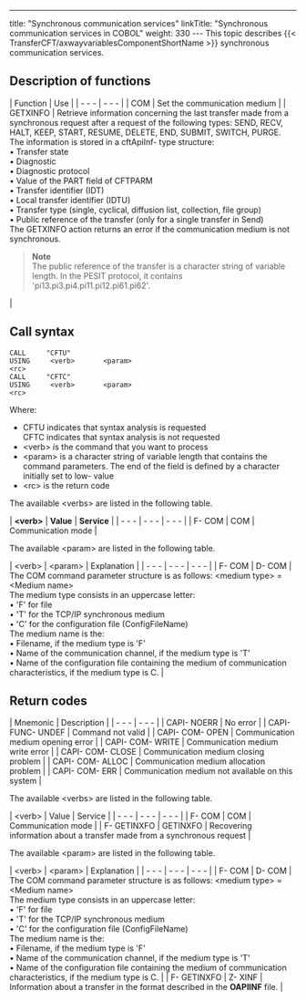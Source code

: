 ---
title: "Synchronous  communication services"
linkTitle: "Synchronous communication services in COBOL"
weight: 330
--- This topic describes {{< TransferCFT/axwayvariablesComponentShortName  >}} synchronous communication services.

## Description of functions

| Function | Use |
| - - - | - - - |
| COM | Set the communication medium |
| GETXINFO | Retrieve information concerning the last transfer made from a synchronous request after a request of the following types: SEND, RECV, HALT, KEEP, START, RESUME, DELETE, END, SUBMIT, SWITCH, PURGE.<br/> The information is stored in a cftApiInf- type structure:<br/> • Transfer state<br/> • Diagnostic<br/> • Diagnostic protocol<br/> • Value of the PART field of CFTPARM<br/> • Transfer identifier (IDT)<br/> • Local transfer identifier (IDTU)<br/> • Transfer type (single, cyclical, diffusion list, collection, file group)<br/> • Public reference of the transfer (only for a single transfer in Send)<br/> The GETXINFO action returns an error if the communication medium is not synchronous.<br/> <blockquote> **Note**<br/> The public reference of the transfer is a character string of variable length. In the PESIT protocol, it contains 'pi13.pi3.pi4.pi11.pi12.pi61.pi62'.<br/> </blockquote>  |

<span id="Call Syntax"></span>

## Call syntax

```
CALL     "CFTU"    
USING     <verb>       <param>    
<rc>
CALL     "CFTC"    
USING     <verb>       <param>    
<rc>
```

Where:

- CFTU indicates
    that syntax analysis is requested  
    CFTC indicates that syntax analysis is not requested
- &lt;verb> is
    the command that you want to process
- &lt;param> is
    a character string of variable length that contains the command parameters.
    The end of the field is defined by a character initially set to low- value
- &lt;rc> is the
    return code

The available &lt;verbs> are listed in the following table.

| **&lt;verb&gt;** | **Value** | **Service** |
| - - - | - - - | - - - |
| F- COM | COM | Communication mode |

The available &lt;param> are listed in the following table.

| &lt;verb&gt; | &lt;param&gt; | Explanation |
| - - - | - - - | - - - |
| F- COM | D- COM | The COM command parameter structure is as follows: &lt;medium type&gt; = &lt;Medium name&gt;<br/> The medium type consists in an uppercase letter:<br/> • 'F' for file<br/> • 'T' for the TCP/IP synchronous medium<br/> • 'C' for the configuration file (ConfigFileName)<br/> The medium name is the:<br/> • Filename, if the medium type is 'F'<br/> • Name of the communication channel, if the medium type is 'T'<br/> • Name of the configuration file containing the medium of communication characteristics, if the medium type is C. |

## Return codes

| Mnemonic | Description |
| - - - | - - - |
| CAPI- NOERR | No error |
| CAPI- FUNC- UNDEF | Command not valid |
| CAPI- COM- OPEN | Communication medium opening error |
| CAPI- COM- WRITE | Communication medium write error |
| CAPI- COM- CLOSE | Communication medium closing problem |
| CAPI- COM- ALLOC | Communication medium allocation problem |
| CAPI- COM- ERR | Communication medium not available on this system |

The available &lt;verbs> are
listed in the following table.

| &lt;verb&gt; | Value | Service |
| - - - | - - - | - - - |
| F- COM | COM | Communication mode |
| F- GETINXFO | GETINXFO | Recovering information about a transfer made from a synchronous request |

The available &lt;param> are
listed in the following table.

| &lt;verb&gt; | &lt;param&gt; | Explanation |
| - - - | - - - | - - - |
| F- COM | D- COM | The COM command parameter structure is as follows: &lt;medium type&gt; = &lt;Medium name&gt;<br/> The medium type consists in an uppercase letter:<br/> • 'F' for file<br/> • 'T' for the TCP/IP synchronous medium<br/> • 'C' for the configuration file (ConfigFileName)<br/> The medium name is the:<br/> • Filename, if the medium type is 'F'<br/> • Name of the communication channel, if the medium type is 'T'<br/> • Name of the configuration file containing the medium of communication characteristics, if the medium type is C. |
| F- GETINXFO | Z- XINF | Information about a transfer in the format described in the ****OAPIINF**** file. |

